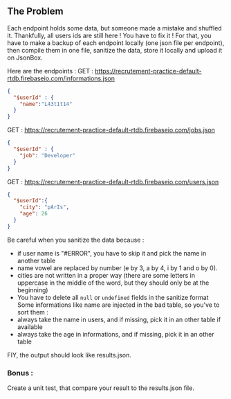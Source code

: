 ## The Problem

Each endpoint holds some data, but someone made a mistake and shuffled it.
Thankfully, all users ids are still here ! 
You have to fix it ! For that, you have to make a backup of each endpoint locally (one json file per endpoint),
then compile them in one file, sanitize the data, store it locally and upload it on JsonBox.

Here are the endpoints : 
GET : https://recrutement-practice-default-rtdb.firebaseio.com/informations.json
```json
{
  "$userId" : {
    "name":"L43t1t14"
  }
}
```
GET : https://recrutement-practice-default-rtdb.firebaseio.com/jobs.json
```json
{
  "$userId" : {
    "job": "Developer"
  }
}
```
GET : https://recrutement-practice-default-rtdb.firebaseio.com/users.json
````json
{
  "$userId":{
    "city": "pArIs",
    "age": 26
  }
}
````
Be careful when you sanitize the data because : 
- if user name is "#ERROR", you have to skip it and pick the name in another table
- name vowel are replaced by number (e by 3, a by 4, i by 1 and o by 0).
- cities are not written in a proper way (there are some letters in uppercase in the middle of the word, but they should only be at the beginning)
- You have to delete all `null` or `undefined` fields in the sanitize format
Some informations like name are injected in the bad table, so you've to sort them :
- always take the name in users, and if missing, pick it in an other table if available
- always take the age in informations, and if missing, pick it in an other table

FIY, the output should look like results.json.


### Bonus : 
Create a unit test, that compare your result to the results.json file. 

